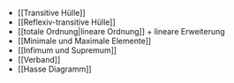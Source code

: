 
- [[Transitive Hülle]]
- [[Reflexiv-transitive Hülle]]
- [[totale Ordnung|lineare Ordnung]] + lineare Erweiterung
- [[Minimale und Maximale Elemente]]
- [[Infimum und Supremum]]
- [[Verband]]
- [[Hasse Diagramm]]

